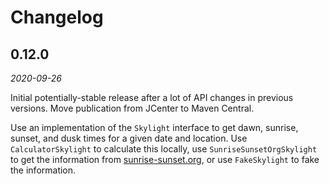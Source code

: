# Changelog

## 0.12.0
_2020-09-26_

Initial potentially-stable release after a lot of API changes in previous versions. Move publication
from JCenter to Maven Central.

Use an implementation of the `Skylight` interface to get dawn, sunrise, sunset, and dusk times for a
given date and location. Use `CalculatorSkylight` to calculate this locally, use
`SunriseSunsetOrgSkylight` to get the information from
[sunrise-sunset.org](https://sunrise-sunset.org/), or use `FakeSkylight` to fake the information.
